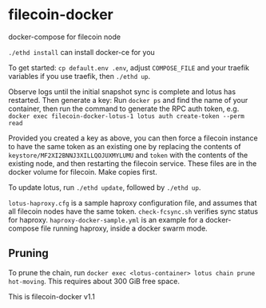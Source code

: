 # filecoin-docker

docker-compose for filecoin node

`./ethd install` can install docker-ce for you

To get started: `cp default.env .env`, adjust `COMPOSE_FILE` and your traefik variables if you use traefik, then `./ethd up`.

Observe logs until the initial snapshot sync is complete and lotus has restarted. Then generate a key: Run `docker ps` and find the name of your container, then run the command to generate the RPC auth token, e.g. `docker exec filecoin-docker-lotus-1 lotus auth create-token --perm read`

Provided you created a key as above, you can then force a filecoin instance to have the same token as an existing one by replacing the contents of `keystore/MF2XI2BNNJ3XILLQOJUXMYLUMU` and `token` with the contents of the existing node, and then
restarting the filecoin service. These files are in the docker volume for filecoin. Make copies first.

To update lotus, run `./ethd update`, followed by `./ethd up`.

`lotus-haproxy.cfg` is a sample haproxy configuration file, and assumes that all filecoin nodes have the same token. `check-fcsync.sh` verifies sync status for haproxy. `haproxy-docker-sample.yml` is an example for a docker-compose file running haproxy, inside a docker swarm mode.

## Pruning

To prune the chain, run `docker exec <lotus-container> lotus chain prune hot-moving`. This requires about 300 GiB free space.

This is filecoin-docker v1.1
